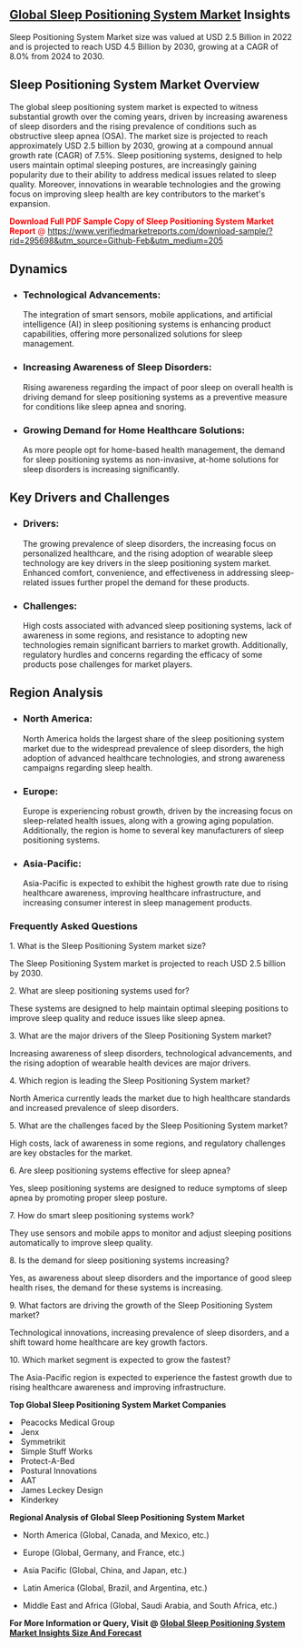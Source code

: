 <h2><a href="https://www.verifiedmarketreports.com/download-sample/?rid=295698&amp;utm_source=Github&amp;utm_medium=205" target="_blank">Global Sleep Positioning System Market</a> Insights</h2><p>Sleep Positioning System Market size was valued at USD 2.5 Billion in 2022 and is projected to reach USD 4.5 Billion by 2030, growing at a CAGR of 8.0% from 2024 to 2030.</p><p> <h2>Sleep Positioning System Market Overview</h2> <p>The global sleep positioning system market is expected to witness substantial growth over the coming years, driven by increasing awareness of sleep disorders and the rising prevalence of conditions such as obstructive sleep apnea (OSA). The market size is projected to reach approximately USD 2.5 billion by 2030, growing at a compound annual growth rate (CAGR) of 7.5%. Sleep positioning systems, designed to help users maintain optimal sleeping postures, are increasingly gaining popularity due to their ability to address medical issues related to sleep quality. Moreover, innovations in wearable technologies and the growing focus on improving sleep health are key contributors to the market's expansion.</p> <p><p><span class=""><span style="color: #ff0000;"><strong>Download Full PDF Sample Copy of Sleep Positioning System Market Report</strong> @ </span><a href="https://www.verifiedmarketreports.com/download-sample/?rid=295698&amp;utm_source=Github-Feb&amp;utm_medium=205" target="_blank">https://www.verifiedmarketreports.com/download-sample/?rid=295698&amp;utm_source=Github-Feb&amp;utm_medium=205</a></span></p></p> <h2>Dynamics</h2> <ul> <li><h3>Technological Advancements:</h3> The integration of smart sensors, mobile applications, and artificial intelligence (AI) in sleep positioning systems is enhancing product capabilities, offering more personalized solutions for sleep management.</li> <li><h3>Increasing Awareness of Sleep Disorders:</h3> Rising awareness regarding the impact of poor sleep on overall health is driving demand for sleep positioning systems as a preventive measure for conditions like sleep apnea and snoring.</li> <li><h3>Growing Demand for Home Healthcare Solutions:</h3> As more people opt for home-based health management, the demand for sleep positioning systems as non-invasive, at-home solutions for sleep disorders is increasing significantly.</li> </ul> <h2>Key Drivers and Challenges</h2> <ul> <li><h3>Drivers:</h3> The growing prevalence of sleep disorders, the increasing focus on personalized healthcare, and the rising adoption of wearable sleep technology are key drivers in the sleep positioning system market. Enhanced comfort, convenience, and effectiveness in addressing sleep-related issues further propel the demand for these products.</li> <li><h3>Challenges:</h3> High costs associated with advanced sleep positioning systems, lack of awareness in some regions, and resistance to adopting new technologies remain significant barriers to market growth. Additionally, regulatory hurdles and concerns regarding the efficacy of some products pose challenges for market players.</li> </ul> <h2>Region Analysis</h2> <ul> <li><h3>North America:</h3> North America holds the largest share of the sleep positioning system market due to the widespread prevalence of sleep disorders, the high adoption of advanced healthcare technologies, and strong awareness campaigns regarding sleep health.</li> <li><h3>Europe:</h3> Europe is experiencing robust growth, driven by the increasing focus on sleep-related health issues, along with a growing aging population. Additionally, the region is home to several key manufacturers of sleep positioning systems.</li> <li><h3>Asia-Pacific:</h3> Asia-Pacific is expected to exhibit the highest growth rate due to rising healthcare awareness, improving healthcare infrastructure, and increasing consumer interest in sleep management products.</li> </ul> <h3>Frequently Asked Questions</h3> <p>1. What is the Sleep Positioning System market size?</p> <p>The Sleep Positioning System market is projected to reach USD 2.5 billion by 2030.</p> <p>2. What are sleep positioning systems used for?</p> <p>These systems are designed to help maintain optimal sleeping positions to improve sleep quality and reduce issues like sleep apnea.</p> <p>3. What are the major drivers of the Sleep Positioning System market?</p> <p>Increasing awareness of sleep disorders, technological advancements, and the rising adoption of wearable health devices are major drivers.</p> <p>4. Which region is leading the Sleep Positioning System market?</p> <p>North America currently leads the market due to high healthcare standards and increased prevalence of sleep disorders.</p> <p>5. What are the challenges faced by the Sleep Positioning System market?</p> <p>High costs, lack of awareness in some regions, and regulatory challenges are key obstacles for the market.</p> <p>6. Are sleep positioning systems effective for sleep apnea?</p> <p>Yes, sleep positioning systems are designed to reduce symptoms of sleep apnea by promoting proper sleep posture.</p> <p>7. How do smart sleep positioning systems work?</p> <p>They use sensors and mobile apps to monitor and adjust sleeping positions automatically to improve sleep quality.</p> <p>8. Is the demand for sleep positioning systems increasing?</p> <p>Yes, as awareness about sleep disorders and the importance of good sleep health rises, the demand for these systems is increasing.</p> <p>9. What factors are driving the growth of the Sleep Positioning System market?</p> <p>Technological innovations, increasing prevalence of sleep disorders, and a shift toward home healthcare are key growth factors.</p> <p>10. Which market segment is expected to grow the fastest?</p> <p>The Asia-Pacific region is expected to experience the fastest growth due to rising healthcare awareness and improving infrastructure.</p> </p><p><strong>Top Global Sleep Positioning System Market Companies</strong></p><div data-test-id=""><p><li>Peacocks Medical Group</li><li> Jenx</li><li> Symmetrikit</li><li> Simple Stuff Works</li><li> Protect-A-Bed</li><li> Postural Innovations</li><li> AAT</li><li> James Leckey Design</li><li> Kinderkey</li></p><div><strong>Regional Analysis of&nbsp;Global Sleep Positioning System Market</strong></div><ul><li dir="ltr"><p dir="ltr">North America&nbsp;(Global, Canada, and Mexico, etc.)</p></li><li dir="ltr"><p dir="ltr">Europe (Global, Germany, and France, etc.)</p></li><li dir="ltr"><p dir="ltr">Asia Pacific&nbsp;(Global, China, and Japan, etc.)</p></li><li dir="ltr"><p dir="ltr">Latin America&nbsp;(Global, Brazil, and Argentina, etc.)</p></li><li dir="ltr">Middle East and Africa&nbsp;(Global, Saudi Arabia, and South Africa, etc.)</li></ul><p><strong>For More Information or Query, Visit @&nbsp;</strong><strong><a href="https://www.verifiedmarketreports.com/product/sleep-positioning-system-market/?utm_source=Github&amp;utm_medium=205" target="_blank">Global Sleep Positioning System Market Insights Size And Forecast</a></strong></p></div>
